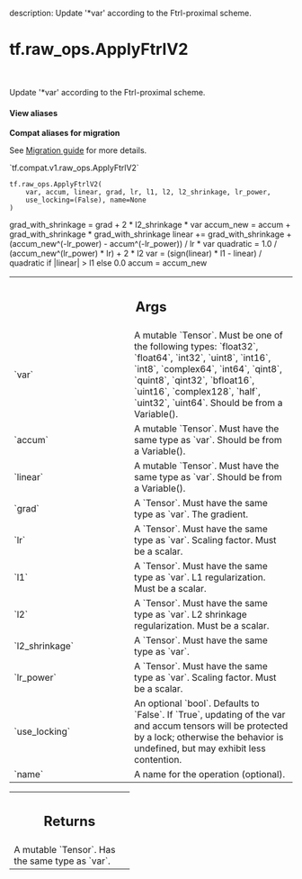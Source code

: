 description: Update '*var' according to the Ftrl-proximal scheme.

<div itemscope itemtype="http://developers.google.com/ReferenceObject">
<meta itemprop="name" content="tf.raw_ops.ApplyFtrlV2" />
<meta itemprop="path" content="Stable" />
</div>

# tf.raw_ops.ApplyFtrlV2

<!-- Insert buttons and diff -->

<table class="tfo-notebook-buttons tfo-api nocontent" align="left">

</table>



Update '*var' according to the Ftrl-proximal scheme.

<section class="expandable">
  <h4 class="showalways">View aliases</h4>
  <p>
<b>Compat aliases for migration</b>
<p>See
<a href="https://www.tensorflow.org/guide/migrate">Migration guide</a> for
more details.</p>
<p>`tf.compat.v1.raw_ops.ApplyFtrlV2`</p>
</p>
</section>

<pre class="devsite-click-to-copy prettyprint lang-py tfo-signature-link">
<code>tf.raw_ops.ApplyFtrlV2(
    var, accum, linear, grad, lr, l1, l2, l2_shrinkage, lr_power,
    use_locking=(False), name=None
)
</code></pre>



<!-- Placeholder for "Used in" -->

grad_with_shrinkage = grad + 2 * l2_shrinkage * var
accum_new = accum + grad_with_shrinkage * grad_with_shrinkage
linear += grad_with_shrinkage +
    (accum_new^(-lr_power) - accum^(-lr_power)) / lr * var
quadratic = 1.0 / (accum_new^(lr_power) * lr) + 2 * l2
var = (sign(linear) * l1 - linear) / quadratic if |linear| > l1 else 0.0
accum = accum_new

<!-- Tabular view -->
 <table class="responsive fixed orange">
<colgroup><col width="214px"><col></colgroup>
<tr><th colspan="2"><h2 class="add-link">Args</h2></th></tr>

<tr>
<td>
`var`
</td>
<td>
A mutable `Tensor`. Must be one of the following types: `float32`, `float64`, `int32`, `uint8`, `int16`, `int8`, `complex64`, `int64`, `qint8`, `quint8`, `qint32`, `bfloat16`, `uint16`, `complex128`, `half`, `uint32`, `uint64`.
Should be from a Variable().
</td>
</tr><tr>
<td>
`accum`
</td>
<td>
A mutable `Tensor`. Must have the same type as `var`.
Should be from a Variable().
</td>
</tr><tr>
<td>
`linear`
</td>
<td>
A mutable `Tensor`. Must have the same type as `var`.
Should be from a Variable().
</td>
</tr><tr>
<td>
`grad`
</td>
<td>
A `Tensor`. Must have the same type as `var`. The gradient.
</td>
</tr><tr>
<td>
`lr`
</td>
<td>
A `Tensor`. Must have the same type as `var`.
Scaling factor. Must be a scalar.
</td>
</tr><tr>
<td>
`l1`
</td>
<td>
A `Tensor`. Must have the same type as `var`.
L1 regularization. Must be a scalar.
</td>
</tr><tr>
<td>
`l2`
</td>
<td>
A `Tensor`. Must have the same type as `var`.
L2 shrinkage regularization. Must be a scalar.
</td>
</tr><tr>
<td>
`l2_shrinkage`
</td>
<td>
A `Tensor`. Must have the same type as `var`.
</td>
</tr><tr>
<td>
`lr_power`
</td>
<td>
A `Tensor`. Must have the same type as `var`.
Scaling factor. Must be a scalar.
</td>
</tr><tr>
<td>
`use_locking`
</td>
<td>
An optional `bool`. Defaults to `False`.
If `True`, updating of the var and accum tensors will be protected
by a lock; otherwise the behavior is undefined, but may exhibit less
contention.
</td>
</tr><tr>
<td>
`name`
</td>
<td>
A name for the operation (optional).
</td>
</tr>
</table>



<!-- Tabular view -->
 <table class="responsive fixed orange">
<colgroup><col width="214px"><col></colgroup>
<tr><th colspan="2"><h2 class="add-link">Returns</h2></th></tr>
<tr class="alt">
<td colspan="2">
A mutable `Tensor`. Has the same type as `var`.
</td>
</tr>

</table>


